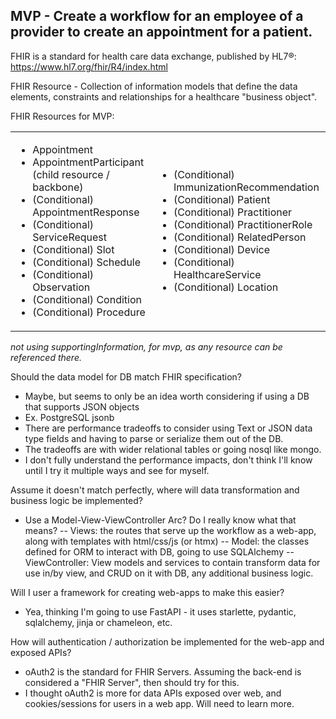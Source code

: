 ## MVP - Create a workflow for an employee of a provider to create an appointment for a patient.

FHIR is a standard for health care data exchange, published by HL7®: https://www.hl7.org/fhir/R4/index.html

FHIR Resource - Collection of information models that define the data elements, constraints and relationships for a healthcare "business object". 

FHIR Resources for MVP:
<table><tr><td>
<ul>
<li>Appointment
<li>AppointmentParticipant (child resource / backbone)
<li>(Conditional) AppointmentResponse
<li>(Conditional) ServiceRequest
<li>(Conditional) Slot
<li>(Conditional) Schedule
<li>(Conditional) Observation
<li>(Conditional) Condition
<li>(Conditional) Procedure
</ul></td>
<td><ul>
<li>(Conditional) ImmunizationRecommendation
<li>(Conditional) Patient
<li>(Conditional) Practitioner
<li>(Conditional) PractitionerRole
<li>(Conditional) RelatedPerson
<li>(Conditional) Device
<li>(Conditional) HealthcareService
<li>(Conditional) Location
</ul></td>
</table>

_not using supportingInformation, for mvp, as any resource can be referenced there._


Should the data model for DB match FHIR specification?
- Maybe, but seems to only be an idea worth considering if using a DB that supports JSON objects
- Ex. PostgreSQL jsonb
- There are performance tradeoffs to consider using Text or JSON data type fields and having to parse or serialize them out of the DB.
- The tradeoffs are with wider relational tables or going nosql like mongo.
- I don't fully understand the performance impacts, don't think I'll know until I try it multiple ways and see for myself.

Assume it doesn't match perfectly, where will data transformation and business logic be implemented?
- Use a Model-View-ViewController Arc?  Do I really know what that means?
-- Views: the routes that serve up the workflow as a web-app, along with templates with html/css/js (or htmx)
-- Model: the classes defined for ORM to interact with DB, going to use SQLAlchemy
-- ViewController:  View models and services to contain transform data for use in/by view, and CRUD on it with DB, any additional business logic.

Will I user a framework for creating web-apps to make this easier?
- Yea, thinking I'm going to use FastAPI - it uses starlette, pydantic, sqlalchemy, jinja or chameleon, etc.

How will authentication / authorization be implemented for the web-app and exposed APIs?
- oAuth2 is the standard for FHIR Servers.  Assuming the back-end is considered a "FHIR Server", then should try for this.
- I thought oAuth2 is more for data APIs exposed over web, and cookies/sessions for users in a web app.  Will need to learn more.